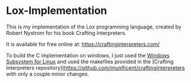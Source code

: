 # Lox-Implementation
This is my implementation of the Lox programming language, created by Robert Nystrom for his book Crafting Interpreters.

It is available for free online at: 
https://craftinginterpreters.com/

To build the C implementation on windows, I just used the [Windows Subsystem for Linux](https://docs.microsoft.com/en-us/windows/wsl/install) and used the makefiles provided in the [Crafting Interpreters repository](https://github.com/munificent/craftinginterpreters with only a couple minor changes.
